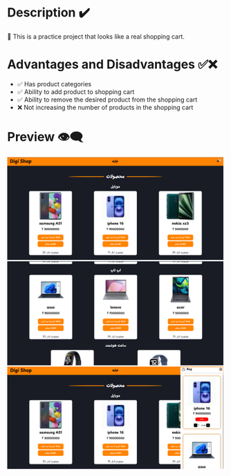 # Description ✔️

🔷 This is a practice project that looks like a real shopping cart.

# Advantages and Disadvantages ✅❌
- ✅ Has product categories
- ✅ Ability to add product to shopping cart
- ✅ Ability to remove the desired product from the shopping cart
- ❌ Not increasing the number of products in the shopping cart

# Preview 👁️‍🗨️

<img width = "500px" src = "https://github.com/Mahdimkh1384/Shapping-Cart/blob/master/public/ScreenShot/Screenshot%202025-07-11%20213031.png?raw=true" />
<img width = "500px" src = "https://github.com/Mahdimkh1384/Shapping-Cart/blob/master/public/ScreenShot/Screenshot%202025-07-11%20213049.png?raw=true" />
<img width = "500px" src = "https://github.com/Mahdimkh1384/Shapping-Cart/blob/master/public/ScreenShot/Screenshot%202025-07-11%20213113.png?raw=true" />
